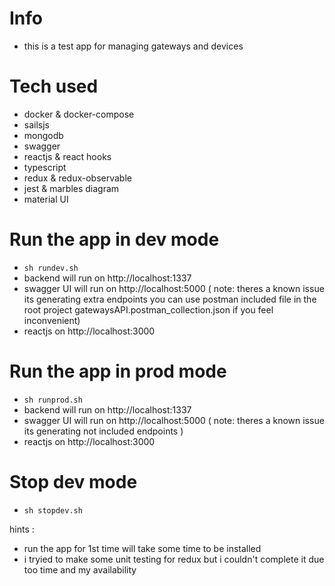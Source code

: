 #  Info
- this is a test app for managing gateways and devices

# Tech used

- docker & docker-compose
- sailsjs
- mongodb
- swagger
- reactjs & react hooks
- typescript
- redux & redux-observable
- jest & marbles diagram
- material UI

# Run the app in dev mode
- `sh rundev.sh`
- backend will run on http://localhost:1337
- swagger UI will run on http://localhost:5000 ( note: theres a known issue its generating extra endpoints you can use postman included file in the root project gatewaysAPI.postman_collection.json if you feel inconvenient)
- reactjs on http://localhost:3000

# Run the app in prod mode
- `sh runprod.sh`
- backend will run on http://localhost:1337
- swagger UI will run on http://localhost:5000 ( note: theres a known issue its generating not included endpoints )
- reactjs on http://localhost:3000
# Stop dev mode
- `sh stopdev.sh`



hints : 
- run the app for 1st time will take some time to be installed 
- i tryied to make some unit testing for redux but i couldn't complete it due too time and my availability 